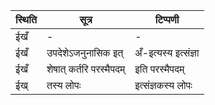 | स्थिति | सूत्र | टिप्पणी |
| ----- | ------- | ------ |
| ईखँ | - | - |
| ईखँ | उपदेशेऽजनुनासिक इत् | अँ-इत्यस्य इत्संज्ञा |
| ईखँ | शेषात् कर्तरि परस्मैपदम् | इति परस्मैपदम् |
| ईख् | तस्य लोपः | इत्संज्ञकस्य लोपः |
